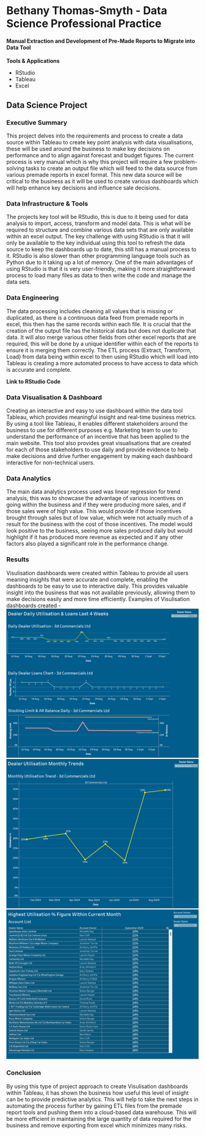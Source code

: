 # Bethany Thomas-Smyth - Data Science Professional Practice

#### Manual Extraction and Development of Pre-Made Reports to Migrate into Data Tool


**Tools & Applications**
- RStudio
- Tableau
- Excel


## Data Science Project
### Executive Summary
This project delves into the requirements and process to create a data source within Tableau to create key point analysis with data visualisations, these will be used around the business to make key decisions on performance and to align against forecast and budget figures. The current process is very manual which is why this project will require a few problem-solving tasks to create an output file which will feed to the data source from various premade reports in excel format.
This new data source will be critical to the business as it will be used to create various dashboards which will help enhance key decisions and influence sale decisions.


### Data Infrastructure & Tools
The projects key tool will be RStudio, this is due to it being used for data analysis to import, access, transform and model data. This is what will be required to structure and combine various data sets that are only available within an excel output. The key challenge with using RStudio is that it will only be available to the key individual using this tool to refresh the data source to keep the dashboards up to date, this still has a manual process to it. RStudio is also slower than other programming language tools such as Python due to it taking up a lot of memory. One of the main advantages of using RStudio is that it is very user-friendly, making it more straightforward process to load many files as data to then write the code and manage the data sets. 


### Data Engineering
The data processing includes cleaning all values that is missing or duplicated, as there is a continuous data feed from premade reports in excel, this then has the same records within each file. It is crucial that the creation of the output file has the historical data but does not duplicate that data. It will also merge various other fields from other excel reports that are required, this will be done by a unique identifier within each of the reports to ensure it is merging them correctly. The ETL process (Extract, Transform, Load) from data being within excel to then using RStudio which will load into Tableau is creating a more automated process to have access to data which is accurate and complete.

**Link to RStudio Code** 

### Data Visualisation & Dashboard
Creating an interactive and easy to use dashboard within the data tool Tableau, which provides meaningful insight and real-time business metrics. By using a tool like Tableau, it enables different stakeholders around the business to use for different purposes e.g. Marketing team to use to understand the performance of an incentive that has been applied to the main website. This tool also provides great visualisations that are created for each of those stakeholders to use daily and provide evidence to help make decisions and drive further engagement by making each dashboard interactive for non-technical users.

### Data Analytics
The main data analytics process used was linear regression for trend analysis, this was to showcase the advantage of various incentives on going within the business and if they were producing more sales, and if those sales were of high value. This would provide if those incentives brought through sales but of low value, which were not actually much of a result for the business with the cost of those incentives. The model would look positive to the business, seeing more sales produced daily but would highlight if it has produced more revenue as expected and if any other factors also played a significant role in the performance change.


### Results
Visulisation dashboards were created within Tableau to provide all users meaning insights that were accurate and complete, enabling the dashboards to be easy to use to interactive daily. This provides valuable insight into the business that was not available previously, allowing them to make decisions easily and more time efficiently.
Examples of Visulisation dashboards created -
![image](assets/dashboard1.png)
![image](assets/dashboard2.png)
![image](assets/dashboard3.png)

### Conclusion
By using this type of project approach to create Visulisation dashboards within Tableau, it has shown the business how useful this level of insight can be to provide predictive analytics. This will help to take the next steps in automating the process further by gaining ETL files from the premade report tools and pushing them into a cloud-based data warehouse. This will be more efficient in maintaining the large quantity of data required for the business and remove exporting from excel which minimizes many risks. 






